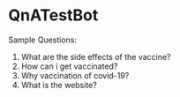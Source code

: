 # QnATestBot
Sample Questions:

1. What are the side effects of the vaccine?
2. How can i get vaccinated?
3. Why vaccination of covid-19?
4. What is the website?
